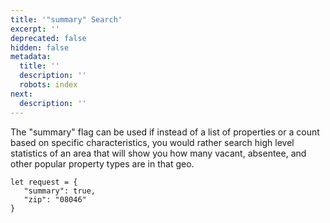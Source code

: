 ```yaml
---
title: '"summary" Search'
excerpt: ''
deprecated: false
hidden: false
metadata:
  title: ''
  description: ''
  robots: index
next:
  description: ''
---
```

The "summary" flag can be used if instead of a list of properties or a count based on specific characteristics, you would rather search high level statistics of an area that will show you how many vacant, absentee, and other popular property types are in that geo.

```
let request = {
   "summary": true,
   "zip": "08046"
}
```
